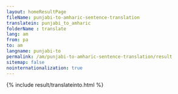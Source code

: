 ```yaml
---
layout: homeResultPage
fileName: punjabi-to-amharic-sentence-translation
translatein: punjabi_to_amharic
folderName : translate
lang: am
from: pa
to: am
langname: punjabi-to
permalink: /am/punjabi-to-amharic-sentence-translation/result
sitemap: false
nointernationalization: true
---
```

{% include result/translateinto.html %}

<script src="/js/result/translation.js" data-foldername="{{page.folderName}}" data-lang="{{page.lang}}"></script>
